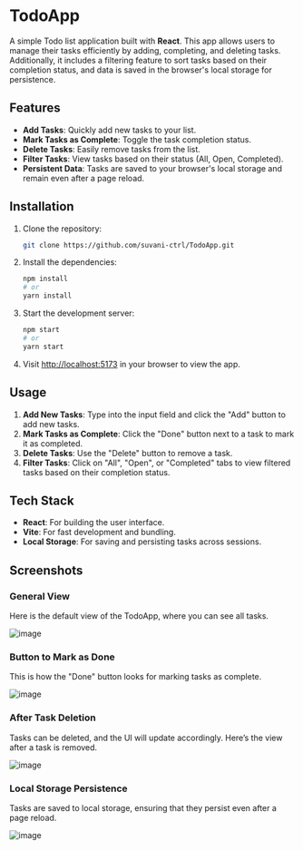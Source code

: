
# TodoApp

A simple Todo list application built with **React**. This app allows users to manage their tasks efficiently by adding, completing, and deleting tasks. Additionally, it includes a filtering feature to sort tasks based on their completion status, and data is saved in the browser's local storage for persistence.

## Features

- **Add Tasks**: Quickly add new tasks to your list.
- **Mark Tasks as Complete**: Toggle the task completion status.
- **Delete Tasks**: Easily remove tasks from the list.
- **Filter Tasks**: View tasks based on their status (All, Open, Completed).
- **Persistent Data**: Tasks are saved to your browser's local storage and remain even after a page reload.

## Installation

1. Clone the repository:

   ```bash
   git clone https://github.com/suvani-ctrl/TodoApp.git
   ```

2. Install the dependencies:

   ```bash
   npm install
   # or
   yarn install
   ```

3. Start the development server:

   ```bash
   npm start
   # or
   yarn start
   ```

4. Visit [http://localhost:5173](http://localhost:5173) in your browser to view the app.

## Usage

1. **Add New Tasks**: Type into the input field and click the "Add" button to add new tasks.
2. **Mark Tasks as Complete**: Click the "Done" button next to a task to mark it as completed.
3. **Delete Tasks**: Use the "Delete" button to remove a task.
4. **Filter Tasks**: Click on "All", "Open", or "Completed" tabs to view filtered tasks based on their completion status.

## Tech Stack

- **React**: For building the user interface.
- **Vite**: For fast development and bundling.
- **Local Storage**: For saving and persisting tasks across sessions.

## Screenshots

### General View

Here is the default view of the TodoApp, where you can see all tasks.

![image](https://github.com/user-attachments/assets/11bff66b-bada-4f98-a1e3-e5895ef9490c)

### Button to Mark as Done

This is how the "Done" button looks for marking tasks as complete.

![image](https://github.com/user-attachments/assets/99c175cf-d2b5-40a8-ab44-dc5109f5d7c5)

### After Task Deletion

Tasks can be deleted, and the UI will update accordingly. Here’s the view after a task is removed.

![image](https://github.com/user-attachments/assets/63077177-9189-4d3c-83d2-8bbd7c325a43)

### Local Storage Persistence

Tasks are saved to local storage, ensuring that they persist even after a page reload.

![image](https://github.com/user-attachments/assets/c0892935-9076-48e7-b4d1-c21024ba2d62)
